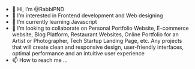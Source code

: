 - 👋 Hi, I’m @RabbiPND 
- 👀 I’m interested in Frontend development and Web designing
- 🌱 I’m currently learning Javascript
- 💞️ I’m looking to collaborate on Personal Portfolio Website, E-commerce website, Blog Platform, Restaurant Websites, Online Portfolio for an Artist or Photographer, Tech Startup Landing Page, etc. Any projects that will create clean and responsive design, user-friendly interfaces, optimal performance and an intuitive user experience
- 📫 How to reach me ...

<!---
RabbiPND/RabbiPND is a ✨ special ✨ repository because its `README.md` (this file) appears on your GitHub profile.
You can click the Preview link to take a look at your changes.
--->
